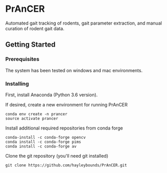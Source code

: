 # PrAnCER

Automated gait tracking of rodents, gait parameter extraction, and manual curation of rodent gait 
data.


## Getting Started

### Prerequisites
The system has been tested on windows and mac environments.

### Installing
First, install Anaconda (Python 3.6 version).

If desired, create a new environment for running PrAnCER

```
conda env create -n prancer
source activate prancer
```

Install additional required repositories from conda forge

```
conda-install -c conda-forge opencv 
conda install -c conda-forge pims
conda install -c conda-forge av
```

Clone the git repository (you'll need git installed)

```
git clone https://github.com/hayleybounds/PrAnCER.git
```
